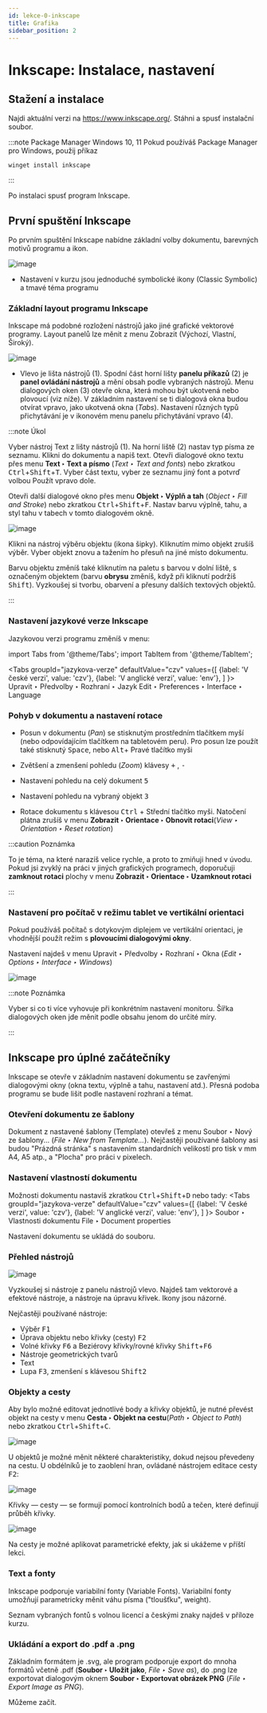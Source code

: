 ```yaml
---
id: lekce-0-inkscape
title: Grafika
sidebar_position: 2
---
```


# Inkscape: Instalace, nastavení

## Stažení a instalace
Najdi aktuální verzi na https://www.inkscape.org/. Stáhni a spusť instalační soubor.

:::note Package Manager Windows 10, 11
Pokud používáš Package Manager pro Windows, použij příkaz

```
winget install inkscape
```

:::

Po instalaci spusť program Inkscape.

## První spuštění Inkscape
Po prvním spuštění Inkscape nabídne základní volby dokumentu, barevných motivů programu a ikon.

![image](./images/inkscape-in.jpg)

- Nastavení v kurzu jsou jednoduché symbolické ikony (Classic Symbolic) a tmavé téma programu

### Základní layout programu Inkscape
Inkscape má podobné rozložení nástrojů jako jiné grafické vektorové programy. Layout panelů lze měnit z menu Zobrazit (Výchozí, Vlastní, Široký).

![image](./images/inkscape-start.jpg)

- Vlevo je lišta nástrojů (1). Spodní část horní lišty **panelu příkazů** (2) je **panel ovládání nástrojů** a mění obsah podle vybraných nástrojů. Menu dialogových oken (3) otevře okna, která mohou být ukotvená nebo plovoucí (viz níže). V základním nastavení se ti dialogová okna budou otvírat vpravo, jako ukotvená okna (*Tabs*). Nastavení různých typů přichytávání je v ikonovém menu panelu přichytávání vpravo (4).

:::note Úkol

Vyber nástroj Text z lišty nástrojů (1). Na horní liště (2) nastav typ písma ze seznamu. Klikni do dokumentu a napiš text. Otevři dialogové okno textu přes menu **Text ‣ Text a písmo** (*Text ‣ Text and fonts*) nebo zkratkou <kbd>Ctrl</kbd>+<kbd>Shift</kbd>+<kbd>T</kbd>. Vyber část textu, vyber ze seznamu jiný font a potvrď volbou Použít vpravo dole.

Otevři další dialogové okno přes menu **Objekt ‣ Výplň a tah** (*Object ‣ Fill and Stroke*) nebo zkratkou <kbd>Ctrl</kbd>+<kbd>Shift</kbd>+<kbd>F</kbd>. Nastav barvu výplně, tahu, a styl tahu v tabech v tomto dialogovém okně.

![image](./images/inkscape-fill.jpg)

Klikni na nástroj výběru objektu (ikona šipky). Kliknutím mimo objekt zrušíš výběr. Vyber objekt znovu a tažením ho přesuň na jiné místo dokumentu.

Barvu objektu změníš také kliknutím na paletu s barvou v dolní liště, s označeným objektem (barvu **obrysu** změníš, když při kliknutí podržíš <kbd>Shift</kbd>). Vyzkoušej si tvorbu, obarvení a přesuny dalších textových objektů.

:::

### Nastavení jazykové verze Inkscape
Jazykovou verzi programu změníš v menu:

import Tabs from '@theme/Tabs';
import TabItem from '@theme/TabItem';

<Tabs
  groupId="jazykova-verze"
  defaultValue="czv"
  values={[
    {label: 'V české verzi', value: 'czv'},
    {label: 'V anglické verzi', value: 'env'},
  ]
}>
<TabItem value="czv">Upravit ‣ Předvolby ‣ Rozhraní ‣ Jazyk</TabItem>
<TabItem value="env">Edit ‣ Preferences ‣ Interface ‣ Language</TabItem>
</Tabs>

### Pohyb v dokumentu a nastavení rotace


- Posun v dokumentu (*Pan*) se stisknutým prostředním tlačítkem myší (nebo odpovídajícím tlačítkem na tabletovém peru). Pro posun lze použít také stisknutý <kbd>Space</kbd>, nebo <kbd>Alt</kbd>+ Pravé tlačítko myši
- Zvětšení a zmenšení pohledu (*Zoom*) klávesy <kbd>+</kbd> , <kbd>-</kbd>
- Nastavení pohledu na celý dokument <kbd>5</kbd>
- Nastavení pohledu na vybraný objekt <kbd>3</kbd>

- Rotace dokumentu s klávesou <kbd>Ctrl</kbd> + Střední tlačítko myši. Natočení plátna zrušíš v menu **Zobrazit ‣ Orientace ‣ Obnovit rotaci**(*View ‣ Orientation ‣ Reset rotation*)

:::caution Poznámka

To je téma, na které narazíš velice rychle, a proto to zmiňuji hned v úvodu. Pokud jsi zvyklý na práci v jiných grafických programech, doporučuji **zamknout rotaci** plochy v menu **Zobrazit ‣ Orientace ‣ Uzamknout rotaci**

:::

### Nastavení pro počítač v režimu tablet ve vertikální orientaci

Pokud používáš počítač s dotykovým diplejem ve vertikální orientaci, je vhodnější použít režim s **plovoucími dialogovými okny**.

Nastavení najdeš v menu Upravit ‣ Předvolby ‣ Rozhraní ‣ Okna (*Edit ‣ Options ‣ Interface ‣ Windows*)

![image](./images/ink-okna2.png)

:::note Poznámka

 Vyber si co ti více vyhovuje při konkrétním nastavení monitoru. Šířka dialogových oken jde měnit podle obsahu jenom do určité míry.

:::

## Inkscape pro úplné začátečníky


Inkscape se otevře v základním nastavení dokumentu se zavřenými dialogovými okny (okna textu, výplně a tahu, nastavení atd.). Přesná podoba programu se bude lišit podle nastavení rozhraní a témat.

### Otevření dokumentu ze šablony

Dokument z nastavené šablony (Template) otevřeš z menu Soubor ‣ Nový ze šablony... (*File ‣ New from Template...*). Nejčastěji používané šablony asi budou "Prázdná stránka" s nastavením standardních velikostí pro tisk v mm A4, A5 atp., a "Plocha" pro práci v pixelech.

### Nastavení vlastností dokumentu

Možnosti dokumentu nastavíš zkratkou <kbd>Ctrl</kbd>+<kbd>Shift</kbd>+<kbd>D</kbd> nebo tady:
<Tabs
  groupId="jazykova-verze"
  defaultValue="czv"
  values={[
    {label: 'V české verzi', value: 'czv'},
    {label: 'V anglické verzi', value: 'env'},
  ]
}>
<TabItem value="czv">Soubor ‣ Vlastnosti dokumentu</TabItem>
<TabItem value="env">File ‣ Document properties</TabItem>
</Tabs>

Nastavení dokumentu se ukládá do souboru.

### Přehled nástrojů
![image](./images/inkscape-tools.jpg)

Vyzkoušej si nástroje z panelu nástrojů vlevo. Najdeš tam vektorové a efektové nástroje, a nástroje na úpravu křivek. Ikony jsou názorné.

Nejčastěji používané nástroje:

- Výběr <kbd>F1</kbd>
- Úprava objektu nebo křivky (cesty) <kbd>F2</kbd>
- Volné křivky <kbd>F6</kbd> a Beziérovy křivky/rovné křivky <kbd>Shift</kbd>+<kbd>F6</kbd>
- Nástroje geometrických tvarů
- Text
- Lupa <kbd>F3</kbd>, zmenšení s klávesou <kbd>Shift2</kbd>

### Objekty a cesty
Aby bylo možné editovat jednotlivé body a křivky objektů, je nutné převést objekt na cesty v menu **Cesta ‣ Objekt na cestu**(*Path ‣ Object to Path*) nebo zkratkou <kbd>Ctrl</kbd>+<kbd>Shift</kbd>+<kbd>C</kbd>.

![image](./images/inkscape-vectors.jpg)

U objektů je možné měnit některé charakteristiky, dokud nejsou převedeny na cestu. U obdélníků je to zaoblení hran, ovládané nástrojem editace cesty <kbd>F2</kbd>:

![image](./images/inkscape-vectors2.jpg)

Křivky — cesty — se formují pomocí kontrolních bodů a tečen, které definují průběh křivky.

![image](./images/inkscape-paths.jpg)

Na cesty je možné aplikovat parametrické efekty, jak si ukážeme v příští lekci.

### Text a fonty

Inkscape podporuje variabilní fonty (Variable Fonts). Variabilní fonty umožňují parametricky měnit váhu písma ("tloušťku", weight).

Seznam vybraných fontů s volnou licencí a českými znaky najdeš v příloze kurzu.

### Ukládání a export do .pdf a .png
Základním formátem je .svg, ale program podporuje export do mnoha formátů včetně .pdf (**Soubor ‣ Uložit jako**, *File ‣ Save as*), do .png lze exportovat dialogovým oknem **Soubor ‣ Exportovat obrázek PNG** (*File ‣ Export Image as PNG*).

Můžeme začít.
